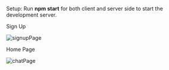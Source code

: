 Setup: Run **npm start** for both client and server side to start the development server.

Sign Up

![signupPage](https://user-images.githubusercontent.com/39792400/148509318-47ffe7a9-6856-4a90-ad83-d0d924a9396c.PNG)

Home Page

![chatPage](https://user-images.githubusercontent.com/39792400/148509214-74f41b53-dd49-4e0d-a26b-7b2002f9a869.PNG)
